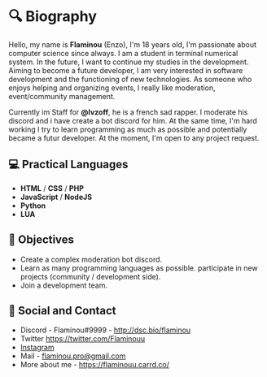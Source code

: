 # 🔍 Biography

Hello, my name is **Flaminou** (Enzo), I'm 18 years old, I'm passionate about computer science since always. 
I am a student in terminal numerical system. In the future, I want to continue my studies in the development.
Aiming to become a future developer, I am very interested in software development and the functioning of new technologies.
As someone who enjoys helping and organizing events, I really like moderation, event/community management.

Currently im Staff for **@lvzoff**, he is a french sad rapper. I moderate his discord and i have create a bot discord for him.
At the same time, I'm hard working I try to learn programming as much as possible and potentially became a futur developer.
At the moment, I'm open to any project request.

## 💻  __Practical Languages__
- **HTML** / **CSS** / **PHP**
- **JavaScript** / **NodeJS**
- **Python**
- **LUA**

## 🎯 __Objectives__

- Create a complex moderation bot discord.
- Learn as many programming languages as possible.
participate in new projects (community / development side).
- Join a development team.

## 👥 __Social and Contact__
 - Discord - Flaminou#9999 - http://dsc.bio/flaminou
 - Twitter https://twitter.com/Flaminouu
 - [Instagram](https://www.instagram.com/flaminou.offi/)
 - Mail - flaminou.pro@gmail.com
 - More about me - https://flaminouu.carrd.co/
 
